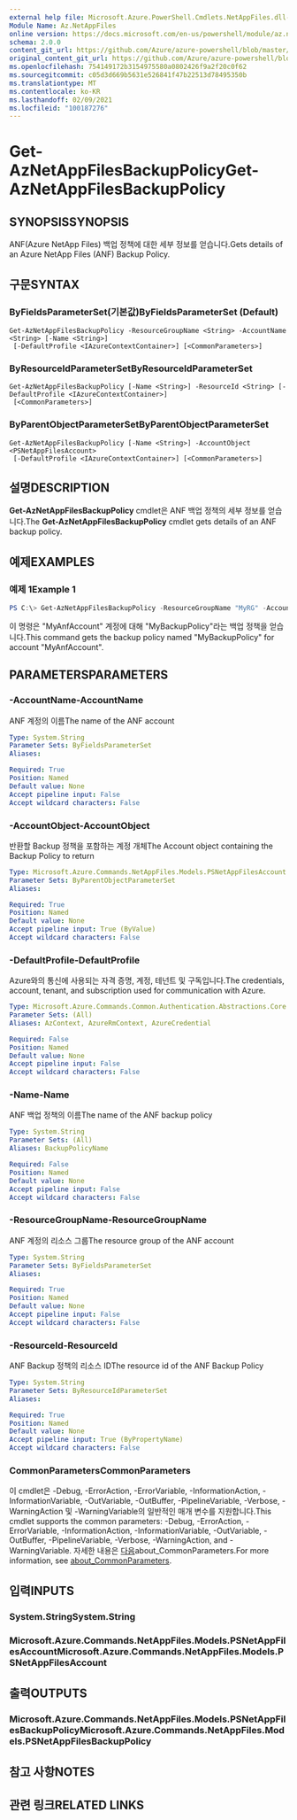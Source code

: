 ```yaml
---
external help file: Microsoft.Azure.PowerShell.Cmdlets.NetAppFiles.dll-Help.xml
Module Name: Az.NetAppFiles
online version: https://docs.microsoft.com/en-us/powershell/module/az.netappfiles/get-aznetappfilesbackuppolicy
schema: 2.0.0
content_git_url: https://github.com/Azure/azure-powershell/blob/master/src/NetAppFiles/NetAppFiles/help/Get-AzNetAppFilesBackupPolicy.md
original_content_git_url: https://github.com/Azure/azure-powershell/blob/master/src/NetAppFiles/NetAppFiles/help/Get-AzNetAppFilesBackupPolicy.md
ms.openlocfilehash: 754149172b3154975580a0802426f9a2f20c0f62
ms.sourcegitcommit: c05d3d669b5631e526841f47b22513d78495350b
ms.translationtype: MT
ms.contentlocale: ko-KR
ms.lasthandoff: 02/09/2021
ms.locfileid: "100187276"
---
```

# <span data-ttu-id="5d57a-101">Get-AzNetAppFilesBackupPolicy</span><span class="sxs-lookup"><span data-stu-id="5d57a-101">Get-AzNetAppFilesBackupPolicy</span></span>

## <span data-ttu-id="5d57a-102">SYNOPSIS</span><span class="sxs-lookup"><span data-stu-id="5d57a-102">SYNOPSIS</span></span>
<span data-ttu-id="5d57a-103">ANF(Azure NetApp Files) 백업 정책에 대한 세부 정보를 얻습니다.</span><span class="sxs-lookup"><span data-stu-id="5d57a-103">Gets details of an Azure NetApp Files (ANF) Backup Policy.</span></span>

## <span data-ttu-id="5d57a-104">구문</span><span class="sxs-lookup"><span data-stu-id="5d57a-104">SYNTAX</span></span>

### <span data-ttu-id="5d57a-105">ByFieldsParameterSet(기본값)</span><span class="sxs-lookup"><span data-stu-id="5d57a-105">ByFieldsParameterSet (Default)</span></span>
```
Get-AzNetAppFilesBackupPolicy -ResourceGroupName <String> -AccountName <String> [-Name <String>]
 [-DefaultProfile <IAzureContextContainer>] [<CommonParameters>]
```

### <span data-ttu-id="5d57a-106">ByResourceIdParameterSet</span><span class="sxs-lookup"><span data-stu-id="5d57a-106">ByResourceIdParameterSet</span></span>
```
Get-AzNetAppFilesBackupPolicy [-Name <String>] -ResourceId <String> [-DefaultProfile <IAzureContextContainer>]
 [<CommonParameters>]
```

### <span data-ttu-id="5d57a-107">ByParentObjectParameterSet</span><span class="sxs-lookup"><span data-stu-id="5d57a-107">ByParentObjectParameterSet</span></span>
```
Get-AzNetAppFilesBackupPolicy [-Name <String>] -AccountObject <PSNetAppFilesAccount>
 [-DefaultProfile <IAzureContextContainer>] [<CommonParameters>]
```

## <span data-ttu-id="5d57a-108">설명</span><span class="sxs-lookup"><span data-stu-id="5d57a-108">DESCRIPTION</span></span>
<span data-ttu-id="5d57a-109">**Get-AzNetAppFilesBackupPolicy** cmdlet은 ANF 백업 정책의 세부 정보를 얻습니다.</span><span class="sxs-lookup"><span data-stu-id="5d57a-109">The **Get-AzNetAppFilesBackupPolicy** cmdlet gets details of an ANF backup policy.</span></span>

## <span data-ttu-id="5d57a-110">예제</span><span class="sxs-lookup"><span data-stu-id="5d57a-110">EXAMPLES</span></span>

### <span data-ttu-id="5d57a-111">예제 1</span><span class="sxs-lookup"><span data-stu-id="5d57a-111">Example 1</span></span>
```powershell
PS C:\> Get-AzNetAppFilesBackupPolicy -ResourceGroupName "MyRG" -AccountName "MyAnfAccount" -Name "MyBackupPolicy"
```

<span data-ttu-id="5d57a-112">이 명령은 "MyAnfAccount" 계정에 대해 "MyBackupPolicy"라는 백업 정책을 얻습니다.</span><span class="sxs-lookup"><span data-stu-id="5d57a-112">This command gets the backup policy named "MyBackupPolicy" for account "MyAnfAccount".</span></span>

## <span data-ttu-id="5d57a-113">PARAMETERS</span><span class="sxs-lookup"><span data-stu-id="5d57a-113">PARAMETERS</span></span>

### <span data-ttu-id="5d57a-114">-AccountName</span><span class="sxs-lookup"><span data-stu-id="5d57a-114">-AccountName</span></span>
<span data-ttu-id="5d57a-115">ANF 계정의 이름</span><span class="sxs-lookup"><span data-stu-id="5d57a-115">The name of the ANF account</span></span>

```yaml
Type: System.String
Parameter Sets: ByFieldsParameterSet
Aliases:

Required: True
Position: Named
Default value: None
Accept pipeline input: False
Accept wildcard characters: False
```

### <span data-ttu-id="5d57a-116">-AccountObject</span><span class="sxs-lookup"><span data-stu-id="5d57a-116">-AccountObject</span></span>
<span data-ttu-id="5d57a-117">반환할 Backup 정책을 포함하는 계정 개체</span><span class="sxs-lookup"><span data-stu-id="5d57a-117">The Account object containing the Backup Policy to return</span></span>

```yaml
Type: Microsoft.Azure.Commands.NetAppFiles.Models.PSNetAppFilesAccount
Parameter Sets: ByParentObjectParameterSet
Aliases:

Required: True
Position: Named
Default value: None
Accept pipeline input: True (ByValue)
Accept wildcard characters: False
```

### <span data-ttu-id="5d57a-118">-DefaultProfile</span><span class="sxs-lookup"><span data-stu-id="5d57a-118">-DefaultProfile</span></span>
<span data-ttu-id="5d57a-119">Azure와의 통신에 사용되는 자격 증명, 계정, 테넌트 및 구독입니다.</span><span class="sxs-lookup"><span data-stu-id="5d57a-119">The credentials, account, tenant, and subscription used for communication with Azure.</span></span>

```yaml
Type: Microsoft.Azure.Commands.Common.Authentication.Abstractions.Core.IAzureContextContainer
Parameter Sets: (All)
Aliases: AzContext, AzureRmContext, AzureCredential

Required: False
Position: Named
Default value: None
Accept pipeline input: False
Accept wildcard characters: False
```

### <span data-ttu-id="5d57a-120">-Name</span><span class="sxs-lookup"><span data-stu-id="5d57a-120">-Name</span></span>
<span data-ttu-id="5d57a-121">ANF 백업 정책의 이름</span><span class="sxs-lookup"><span data-stu-id="5d57a-121">The name of the ANF backup policy</span></span>

```yaml
Type: System.String
Parameter Sets: (All)
Aliases: BackupPolicyName

Required: False
Position: Named
Default value: None
Accept pipeline input: False
Accept wildcard characters: False
```

### <span data-ttu-id="5d57a-122">-ResourceGroupName</span><span class="sxs-lookup"><span data-stu-id="5d57a-122">-ResourceGroupName</span></span>
<span data-ttu-id="5d57a-123">ANF 계정의 리소스 그룹</span><span class="sxs-lookup"><span data-stu-id="5d57a-123">The resource group of the ANF account</span></span>

```yaml
Type: System.String
Parameter Sets: ByFieldsParameterSet
Aliases:

Required: True
Position: Named
Default value: None
Accept pipeline input: False
Accept wildcard characters: False
```

### <span data-ttu-id="5d57a-124">-ResourceId</span><span class="sxs-lookup"><span data-stu-id="5d57a-124">-ResourceId</span></span>
<span data-ttu-id="5d57a-125">ANF Backup 정책의 리소스 ID</span><span class="sxs-lookup"><span data-stu-id="5d57a-125">The resource id of the ANF Backup Policy</span></span>

```yaml
Type: System.String
Parameter Sets: ByResourceIdParameterSet
Aliases:

Required: True
Position: Named
Default value: None
Accept pipeline input: True (ByPropertyName)
Accept wildcard characters: False
```

### <span data-ttu-id="5d57a-126">CommonParameters</span><span class="sxs-lookup"><span data-stu-id="5d57a-126">CommonParameters</span></span>
<span data-ttu-id="5d57a-127">이 cmdlet은 -Debug, -ErrorAction, -ErrorVariable, -InformationAction, -InformationVariable, -OutVariable, -OutBuffer, -PipelineVariable, -Verbose, -WarningAction 및 -WarningVariable의 일반적인 매개 변수를 지원합니다.</span><span class="sxs-lookup"><span data-stu-id="5d57a-127">This cmdlet supports the common parameters: -Debug, -ErrorAction, -ErrorVariable, -InformationAction, -InformationVariable, -OutVariable, -OutBuffer, -PipelineVariable, -Verbose, -WarningAction, and -WarningVariable.</span></span> <span data-ttu-id="5d57a-128">자세한 내용은 [다음](http://go.microsoft.com/fwlink/?LinkID=113216)about_CommonParameters.</span><span class="sxs-lookup"><span data-stu-id="5d57a-128">For more information, see [about_CommonParameters](http://go.microsoft.com/fwlink/?LinkID=113216).</span></span>

## <span data-ttu-id="5d57a-129">입력</span><span class="sxs-lookup"><span data-stu-id="5d57a-129">INPUTS</span></span>

### <span data-ttu-id="5d57a-130">System.String</span><span class="sxs-lookup"><span data-stu-id="5d57a-130">System.String</span></span>

### <span data-ttu-id="5d57a-131">Microsoft.Azure.Commands.NetAppFiles.Models.PSNetAppFilesAccount</span><span class="sxs-lookup"><span data-stu-id="5d57a-131">Microsoft.Azure.Commands.NetAppFiles.Models.PSNetAppFilesAccount</span></span>

## <span data-ttu-id="5d57a-132">출력</span><span class="sxs-lookup"><span data-stu-id="5d57a-132">OUTPUTS</span></span>

### <span data-ttu-id="5d57a-133">Microsoft.Azure.Commands.NetAppFiles.Models.PSNetAppFilesBackupPolicy</span><span class="sxs-lookup"><span data-stu-id="5d57a-133">Microsoft.Azure.Commands.NetAppFiles.Models.PSNetAppFilesBackupPolicy</span></span>

## <span data-ttu-id="5d57a-134">참고 사항</span><span class="sxs-lookup"><span data-stu-id="5d57a-134">NOTES</span></span>

## <span data-ttu-id="5d57a-135">관련 링크</span><span class="sxs-lookup"><span data-stu-id="5d57a-135">RELATED LINKS</span></span>
